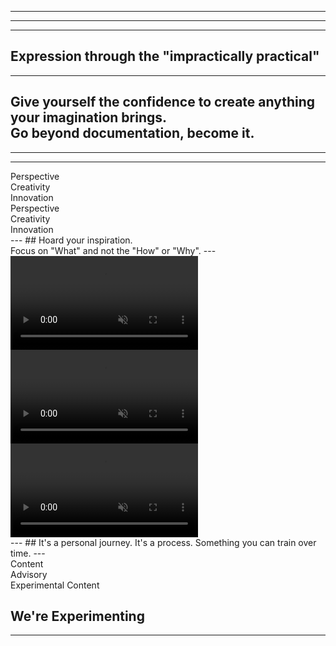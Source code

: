 <!-- .slide: data-background-color="var(--white)" data-background-iframe="/demos/voice-range-inputs/basic" data-background-interactive -->
---
<!-- .slide: data-background-color="var(--white)" data-background-iframe="/demos/voice-range-inputs/accent-color" data-background-interactive -->
---
<!-- .slide: data-background-color="var(--white)" data-background-iframe="/demos/voice-range-inputs/changing-accent-color" data-background-interactive -->
---
<!-- .slide: class="title-slide title-slide--top" data-background-color="var(--fuschia)" data-background-iframe="/demos/voice-range-inputs/eq-range-inputs" data-background-interactive -->
## Expression through the "impractically practical"
---
<!-- .slide: class="title-slide" data-background-color="var(--black)" -->
## Give yourself the <span style="color: var(--citric)">confidence</span> to create <span style="color: var(--fuschia)">anything</span> your imagination brings.<br>Go <span style="color: var(--cinnabar);">beyond documentation</span>, become it.
---
<!-- .slide: data-background-video="/shared/video/handshake.mp4" data-background-video-loop="true" data-background-size="cover" data-background-video-muted="true" -->
---
<!-- .slide: data-background-color="var(--black)" -->
<div class="fuel">
  <div class="word-waterfall">
    <div data-word="Perspective">Perspective</div>
    <div data-word="Creativity">Creativity</div>
    <div data-word="Innovation">Innovation</div>
  </div>
  <div class="word-waterfall">
    <div data-word="Perspective">Perspective</div>
    <div data-word="Creativity">Creativity</div>
    <div data-word="Innovation">Innovation</div>
  </div>
</div>
---
<!-- .slide: class="title-slide" data-background-color="var(--black)"-->
## Hoard your <span style="color: var(--citric)">inspiration</span>.<br><span style="color: var(--blueberry)">Focus</span> on <span style="color: var(--fuschia)">"What"</span> and not the "How" or "Why".
---
<!-- .slide: data-background-color="var(--black)" -->
<div class="demo-row">
  <video autoplay controls muted loop src="/shared/video/demo-two.mp4"></video>
  <video autoplay controls muted loop src="/shared/video/demo-one.mp4"></video>
  <video autoplay controls muted loop src="/shared/video/demo-three.mp4"></video>
</div>
---
<!-- .slide: class="title-slide title-slide--right" .slide: data-background-color="var(--black)"-->
## It's a <span style="color: var(--chateau)">personal</span> journey. It's a <span style="color: var(--selective)">process</span>. Something you can <span style="color: var(--fuschia)">train over time</span>.
---
<!-- .slide: class="experimenting-slide" data-background-color="var(--selective)" -->
<div class="content-warning">
  <div>Content</div>
  <div>Advisory</div>
  <div>Experimental Content</div>
</div>

## We're Experimenting
---
<!-- End Creative Intro